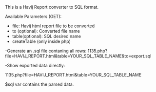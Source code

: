 This is a Havij Report converter to SQL format.

Available Parameters (GET):
* file: Havij html report file to be converted
* to (optional): Converted file name
* table(optional): SQL desired name
* createTable (only inside php)

-Generate an .sql file contaning all rows:
1135.php?file=HAVIJ_REPORT.html&table=YOUR_SQL_TABLE_NAME&to=export.sql


-Show exported data directly:

1135.php?file=HAVIJ_REPORT.html&table=YOUR_SQL_TABLE_NAME


$sql var contains the parsed data.
